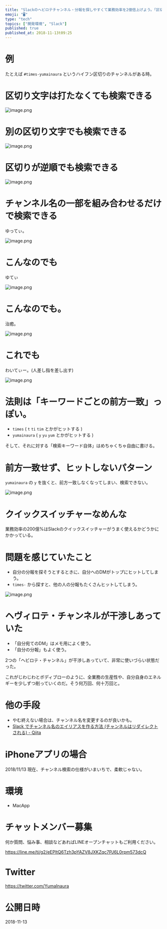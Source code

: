 ```yaml
---
title: "Slackのヘビロテチャンネル・分報を探しやすくて業務効率を2億倍上げよう。「区切り文字のあるチャンネル」は「キーワードごとの前方一致」で自"
emoji: "🖥"
type: "tech"
topics: ["開発環境", "Slack"]
published: true
published_at: 2018-11-13t09:25
---
```


# 例

たとえば `#times-yumainaura` というハイフン区切りのチャンネルがある時。

# 区切り文字は打たなくても検索できる

![image.png](https://qiita-image-store.s3.amazonaws.com/0/89618/0d4d841b-648a-73b9-2937-2eccbc60619d.png)


# 別の区切り文字でも検索できる

![image.png](https://qiita-image-store.s3.amazonaws.com/0/89618/87e190af-08d9-9210-8ddb-37ec8fdc2f32.png)

# 区切りが逆順でも検索できる

![image.png](https://qiita-image-store.s3.amazonaws.com/0/89618/6e3ab54b-d336-c32a-a24d-de3b79e3d004.png)

# チャンネル名の一部を組み合わせるだけで検索できる

ゆってぃ。

![image.png](https://qiita-image-store.s3.amazonaws.com/0/89618/a685e133-04b0-9c27-2f32-8a958efe9434.png)

# こんなのでも

ゆてぃ

![image.png](https://qiita-image-store.s3.amazonaws.com/0/89618/efc6c81d-e5cd-0310-7d5e-5a711ca6ef10.png)

# こんなのでも。

治癒。

![image.png](https://qiita-image-store.s3.amazonaws.com/0/89618/9196ecf5-556a-3b5e-4103-98e0dcb3ec30.png)

# これでも

わいてぃー。(人差し指を差し出す)

![image.png](https://qiita-image-store.s3.amazonaws.com/0/89618/a23c800d-71f8-f0fb-ee17-ebadb856c295.png)


# 法則は「キーワードごとの前方一致」っぽい。

- `times` ( `t` `ti` `tim` とかがヒットする )
- `yumainaura` ( `y` `yu` `yum` とかがヒットする )

そして、それに対する「検索キーワード自体」はめちゃくちゃ自由に書ける。

# 前方一致せず、ヒットしないパターン

`yumainaura` の `y` を抜くと、前方一致しなくなってしまい、検索できない。

![image.png](https://qiita-image-store.s3.amazonaws.com/0/89618/07d78e12-95c5-df0c-b733-0c8c0bb1c25e.png)


# クイックスイッチャーなめんな

業務効率の200億%はSlackのクイックスイッチャーがうまく使えるかどうかにかかっている。

# 問題を感じていたこと

- 自分の分報を探そうとするときに、自分へのDMがトップにヒットしてしまう。
- `times-` から探すと、他の人の分報もたくさんヒットしてしまう。

![image.png](https://qiita-image-store.s3.amazonaws.com/0/89618/1effb39b-0a7e-971c-3df5-801ba5743a4c.png)



# ヘヴィロテ・チャンネルが干渉しあっていた

- 「自分宛てのDM」はメモ用によく使う。
- 「自分の分報」もよく使う。

2つの「ヘビロテ・チャンネル」が干渉しあっていて、非常に使いづらい状態だった。

これがじわじわとボディブローのように、全業務の生産性や、自分自身のエネルギーを少しずつ削っていくのだ。そう何万回、何十万回と。

# 他の手段

- やむ終えない場合は、チャンネル名を変更するのが良いかも。
- [Slack でチャンネル名のエイリアスを作る方法 (チャンネルはリダイレクトされる) - Qiita](https://qiita.com/YumaInaura/items/fb5f6c8330f106b7a86a)

# iPhoneアプリの場合

2018/11/13 現在、チャンネル検索の仕様がいまいちで、柔軟じゃない。


# 環境

- MacApp








<!-- Update From Qiita API -->

# チャットメンバー募集


何か質問、悩み事、相談などあればLINEオープンチャットもご利用ください。

https://line.me/ti/g2/eEPltQ6Tzh3pYAZV8JXKZqc7PJ6L0rpm573dcQ





# Twitter


https://twitter.com/YumaInaura


<!-- Update From Qiita API -->



# 公開日時

2018-11-13
